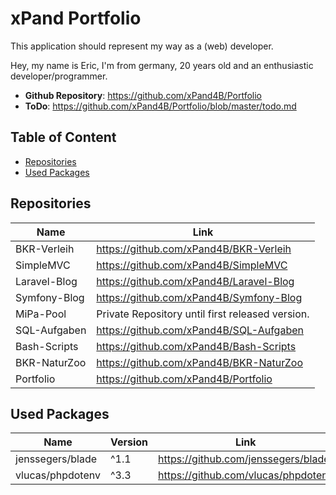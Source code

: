 # xPand Portfolio
This application should represent my way as a (web) developer.

Hey, my name is Eric, I'm from germany, 20 years old and an enthusiastic developer/programmer.

- **Github Repository**: <https://github.com/xPand4B/Portfolio>
- **ToDo**: <https://github.com/xPand4B/Portfolio/blob/master/todo.md>



## Table of Content
* [Repositories](#repositories)
* [Used Packages](#used-packages)



## Repositories
Name                | Link
--------------------|--------------------------------------------------
BKR-Verleih         | https://github.com/xPand4B/BKR-Verleih
SimpleMVC           | https://github.com/xPand4B/SimpleMVC
Laravel-Blog        | https://github.com/xPand4B/Laravel-Blog
Symfony-Blog        | https://github.com/xPand4B/Symfony-Blog
MiPa-Pool           | Private Repository until first released version.
SQL-Aufgaben        | https://github.com/xPand4B/SQL-Aufgaben
Bash-Scripts        | https://github.com/xPand4B/Bash-Scripts
BKR-NaturZoo        | https://github.com/xPand4B/BKR-NaturZoo
Portfolio           | https://github.com/xPand4B/Portfolio



## Used Packages
Name                | Version   | Link
--------------------|-----------|------------------------------------------
jenssegers/blade    | ^1.1      |   https://github.com/jenssegers/blade
vlucas/phpdotenv    | ^3.3      |   https://github.com/vlucas/phpdotenv
